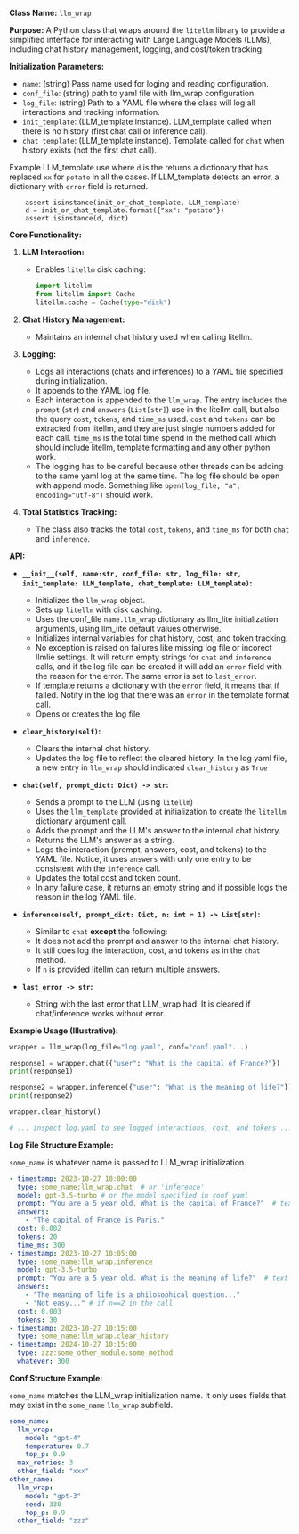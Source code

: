 
**Class Name:** `llm_wrap`

**Purpose:** A Python class that wraps around the `litellm` library to provide
a simplified interface for interacting with Large Language Models (LLMs),
including chat history management, logging, and cost/token tracking.

**Initialization Parameters:**

*   `name`: (string) Pass name used for loging and reading configuration.
*   `conf_file`: (string) path to yaml file with llm_wrap configuration.
*   `log_file`: (string) Path to a YAML file where the class will log all interactions and tracking information.
*   `init_template`: (LLM_template instance). LLM_template called when there is no history (first chat call or inference call).
*   `chat_template`: (LLM_template instance). Template called for `chat` when history exists (not the first chat call).

Example LLM_template use where `d` is the returns a dictionary that has
replaced `xx` for `potato` in all the cases. If LLM_template detects an error,
a dictionary with `error` field is returned.
```
    assert isinstance(init_or_chat_template, LLM_template)
    d = init_or_chat_template.format({"xx": "potato"})
    assert isinstance(d, dict)
```

**Core Functionality:**

1.  **LLM Interaction:**
    *   Enables `litellm` disk caching:
        ```python
        import litellm
        from litellm import Cache
        litellm.cache = Cache(type="disk")
        ```
2.  **Chat History Management:**
    *   Maintains an internal chat history used when calling litellm.

3.  **Logging:**
    *   Logs all interactions (chats and inferences) to a YAML file specified during initialization.
    *   It appends to the YAML log file.
    *   Each interaction is appended to the `llm_wrap`. The entry includes the `prompt` (`str`) and `answers` (`List[str]`) use in the litellm call, but also the query `cost`, `tokens`, and `time_ms` used. `cost` and `tokens` can be extracted from litellm, and they are just single numbers added for each call. `time_ms` is the total time spend in the method call which should include litellm, template formatting and any other python work.
    *   The logging has to be careful because other threads can be adding to the same yaml log at the same time. The log file should be open with append mode. Something like `open(log_file, "a", encoding="utf-8")` should work.

4.  **Total Statistics Tracking:**
    *   The class also tracks the total `cost`, `tokens`, and `time_ms` for both `chat` and `inference`.

**API:**

*   **`__init__(self, name:str, conf_file: str, log_file: str, init_template: LLM_template, chat_template: LLM_template)`:**
    *   Initializes the `llm_wrap` object.
    *   Sets up `litellm` with disk caching.
    *   Uses the conf_file `name.llm_wrap` dictionary as llm_lite initialization arguments, using llm_lite default values otherwise.
    *   Initializes internal variables for chat history, cost, and token tracking.
    *   No exception is raised on failures like missing log file or incorect llmlie settings. It will return empty strings for `chat` and `inference` calls, and if the log file can be created it will add an `error` field with the reason for the error. The same error is set to `last_error`.
    *   If template returns a dictionary with the `error` field, it means that if failed. Notify in the log that there was an `error` in the template format call.
    *   Opens or creates the log file.

*   **`clear_history(self)`:**
    *   Clears the internal chat history.
    *   Updates the log file to reflect the cleared history. In the log yaml file, a new entry in `llm_wrap` should indicated `clear_history` as `True`

*   **`chat(self, prompt_dict: Dict) -> str`:**
    *   Sends a prompt to the LLM (using `litellm`)
    *   Uses the `llm_template` provided at initialization to create the `litellm` dictionary argument call.
    *   Adds the prompt and the LLM's answer to the internal chat history.
    *   Returns the LLM's answer as a string.
    *   Logs the interaction (prompt, answers, cost, and tokens) to the YAML file. Notice, it uses `answers` with only one entry to be consistent with the `inference` call.
    *   Updates the total cost and token count.
    *   In any failure case, it returns an empty string and if possible logs the reason in the log YAML file.

*   **`inference(self, prompt_dict: Dict, n: int = 1) -> List[str]`:**
    *   Similar to `chat` **except** the following:
    *   It does not add the prompt and answer to the internal chat history.
    *   It still does log the interaction, cost, and tokens as in the `chat` method.
    *   If `n` is provided litellm can return multiple answers.

*  **`last_error -> str`:**
    *   String with the last error that LLM_wrap had. It is cleared if chat/inference works without error.

**Example Usage (Illustrative):**

```python
wrapper = llm_wrap(log_file="log.yaml", conf="conf.yaml"...)

response1 = wrapper.chat({"user": "What is the capital of France?"})
print(response1)

response2 = wrapper.inference({"user": "What is the meaning of life?"})
print(response2)

wrapper.clear_history()

# ... inspect log.yaml to see logged interactions, cost, and tokens ...
```

**Log File Structure Example:**

`some_name` is whatever name is passed to LLM_wrap initialization.

```yaml
- timestamp: 2023-10-27 10:00:00
  type: some_name:llm_wrap.chat  # or 'inference'
  model: gpt-3.5-turbo # or the model specified in conf.yaml
  prompt: "You are a 5 year old. What is the capital of France?"  # text generated from llm_template and chat arguments
  answers:
    - "The capital of France is Paris."
  cost: 0.002
  tokens: 20
  time_ms: 300
- timestamp: 2023-10-27 10:05:00
  type: some_name:llm_wrap.inference
  model: gpt-3.5-turbo
  prompt: "You are a 5 year old. What is the meaning of life?"  # text generated from llm_template and chat arguments
  answers:
    - "The meaning of life is a philosophical question..."
    - "Not easy..." # if n==2 in the call
  cost: 0.003
  tokens: 30
- timestamp: 2023-10-27 10:15:00
  type: some_name:llm_wrap.clear_history
- timestamp: 2024-10-27 10:15:00
  type: zzz:some_other_module.some_method
  whatever: 300
```
**Conf Structure Example:**

`some_name` matches the LLM_wrap initialization name. It only uses fields that may exist in the `some_name` `llm_wrap` subfield.

```yaml
some_name:
  llm_wrap:
    model: "gpt-4"
    temperature: 0.7
    top_p: 0.9
  max_retries: 3
  other_field: "xxx"
other_name:
  llm_wrap:
    model: "gpt-3"
    seed: 330
    top_p: 0.9
  other_field: "zzz"

